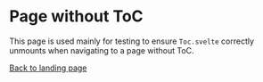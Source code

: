 # Page without ToC

This page is used mainly for testing to ensure `Toc.svelte` correctly unmounts when navigating to a page without ToC.

[Back to landing page](/)
